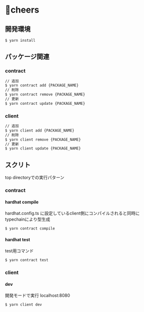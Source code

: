 # 📣cheers
## 開発環境
```bash
$ yarn install
```
## パッケージ関連
### contract
```bash
// 追加
$ yarn contract add {PACKAGE_NAME}
// 削除
$ yarn contract remove {PACKAGE_NAME}
// 更新
$ yarn contract update {PACKAGE_NAME}
```
### client
```bash
// 追加
$ yarn client add {PACKAGE_NAME}
// 削除
$ yarn client remove {PACKAGE_NAME}
// 更新
$ yarn client update {PACKAGE_NAME}
```
## スクリト
top directoryでの実行パターン
### contract
#### hardhat compile
hardhat.config.ts に設定しているclient側にコンパイルされると同時にtypechainにより型生成
```bash
$ yarn contract compile
```
#### hardhat test
test用コマンド
```bash
$ yarn contract test
```
### client
#### dev
開発モードで実行 localhost:8080
```bash
$ yarn client dev
```
